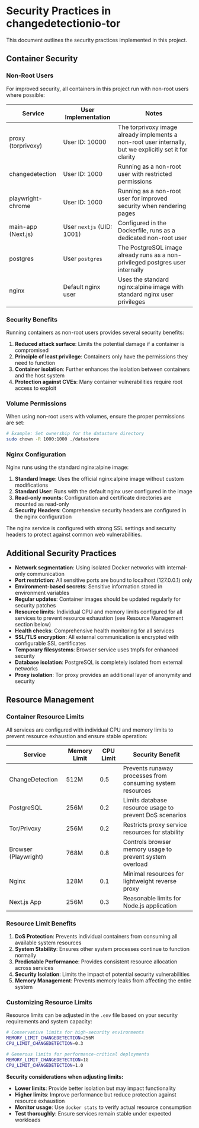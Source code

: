 # Security Practices in changedetectionio-tor

This document outlines the security practices implemented in this project.

## Container Security

### Non-Root Users

For improved security, all containers in this project run with non-root users where possible:

| Service | User Implementation | Notes |
|---------|-------------------|-------|
| proxy (torprivoxy) | User ID: 10000 | The torprivoxy image already implements a non-root user internally, but we explicitly set it for clarity |
| changedetection | User ID: 1000 | Running as a non-root user with restricted permissions |
| playwright-chrome | User ID: 1000 | Running as a non-root user for improved security when rendering pages |
| main-app (Next.js) | User `nextjs` (UID: 1001) | Configured in the Dockerfile, runs as a dedicated non-root user |
| postgres | User `postgres` | The PostgreSQL image already runs as a non-privileged postgres user internally |
| nginx | Default nginx user | Uses the standard nginx:alpine image with standard nginx user privileges |

### Security Benefits

Running containers as non-root users provides several security benefits:

1. **Reduced attack surface**: Limits the potential damage if a container is compromised
2. **Principle of least privilege**: Containers only have the permissions they need to function
3. **Container isolation**: Further enhances the isolation between containers and the host system
4. **Protection against CVEs**: Many container vulnerabilities require root access to exploit

### Volume Permissions

When using non-root users with volumes, ensure the proper permissions are set:

```bash
# Example: Set ownership for the datastore directory
sudo chown -R 1000:1000 ./datastore
```

### Nginx Configuration

Nginx runs using the standard nginx:alpine image:

1. **Standard Image**: Uses the official nginx:alpine image without custom modifications
2. **Standard User**: Runs with the default nginx user configured in the image
3. **Read-only mounts**: Configuration and certificate directories are mounted as read-only
4. **Security Headers**: Comprehensive security headers are configured in the nginx configuration

The nginx service is configured with strong SSL settings and security headers to protect against common web vulnerabilities.

## Additional Security Practices

- **Network segmentation**: Using isolated Docker networks with internal-only communication
- **Port restriction**: All sensitive ports are bound to localhost (127.0.0.1) only
- **Environment-based secrets**: Sensitive information stored in environment variables
- **Regular updates**: Container images should be updated regularly for security patches
- **Resource limits**: Individual CPU and memory limits configured for all services to prevent resource exhaustion (see Resource Management section below)
- **Health checks**: Comprehensive health monitoring for all services
- **SSL/TLS encryption**: All external communication is encrypted with configurable SSL certificates
- **Temporary filesystems**: Browser service uses tmpfs for enhanced security
- **Database isolation**: PostgreSQL is completely isolated from external networks
- **Proxy isolation**: Tor proxy provides an additional layer of anonymity and security

## Resource Management

### Container Resource Limits

All services are configured with individual CPU and memory limits to prevent resource exhaustion and ensure stable operation:

| Service | Memory Limit | CPU Limit | Security Benefit |
|---------|-------------|-----------|------------------|
| ChangeDetection | 512M | 0.5 | Prevents runaway processes from consuming system resources |
| PostgreSQL | 256M | 0.2 | Limits database resource usage to prevent DoS scenarios |
| Tor/Privoxy | 256M | 0.2 | Restricts proxy service resources for stability |
| Browser (Playwright) | 768M | 0.8 | Controls browser memory usage to prevent system overload |
| Nginx | 128M | 0.1 | Minimal resources for lightweight reverse proxy |
| Next.js App | 256M | 0.3 | Reasonable limits for Node.js application |

### Resource Limit Benefits

1. **DoS Protection**: Prevents individual containers from consuming all available system resources
2. **System Stability**: Ensures other system processes continue to function normally
3. **Predictable Performance**: Provides consistent resource allocation across services
4. **Security Isolation**: Limits the impact of potential security vulnerabilities
5. **Memory Management**: Prevents memory leaks from affecting the entire system

### Customizing Resource Limits

Resource limits can be adjusted in the `.env` file based on your security requirements and system capacity:

```bash
# Conservative limits for high-security environments
MEMORY_LIMIT_CHANGEDETECTION=256M
CPU_LIMIT_CHANGEDETECTION=0.3

# Generous limits for performance-critical deployments
MEMORY_LIMIT_CHANGEDETECTION=1G
CPU_LIMIT_CHANGEDETECTION=1.0
```

**Security considerations when adjusting limits:**

- **Lower limits**: Provide better isolation but may impact functionality
- **Higher limits**: Improve performance but reduce protection against resource exhaustion
- **Monitor usage**: Use `docker stats` to verify actual resource consumption
- **Test thoroughly**: Ensure services remain stable under expected workloads
